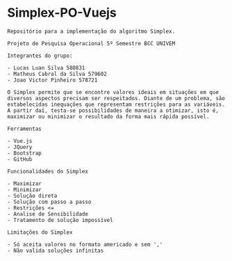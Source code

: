 # Simplex-PO-Vuejs
	Repositório para a implementação do algoritmo Simplex.
	
	Projeto de Pesquisa Operacional 5º Semestre BCC UNIVEM
 
	Integrantes do grupo:
	
	- Lucas Luan Silva 580831
	- Matheus Cabral da Silva 579602
	- Joao Victor Pinheiro 578721

	O Simplex permite que se encontre valores ideais em situações em que diversos aspectos precisam ser respeitados. Diante de um problema, são estabelecidas inequações que representam restrições para as variáveis. A partir daí, testa-se possibilidades de maneira a otimizar, isto é, maximizar ou minimizar o resultado da forma mais rápida possível.
	
	Ferramentas
	
	- Vue.js
	- JQuery
	- Bootstrap
	- GitHub
	
	Funcionalidades do Simplex
	
	- Maximizar
	- Minimizar
	- Solução direta
	- Solução com passo a passo
	- Restrições <=
	- Analise de Sensibilidade
	- Tratamento de solução impossível
	
	Limitações do Simplex
	
	- Só aceita valores no formato americado e sem ','
	- Não valida soluções infinitas
	